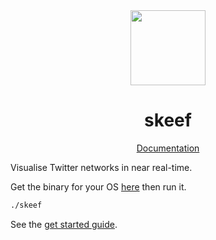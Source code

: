 <div align="center">

<img src="https://skeef.io/img/skeef.png" height="120px" />

# skeef

[Documentation](skeef.io/)

</div>

Visualise Twitter networks in near real-time.

Get the binary for your OS 
[here](https://github.com/devOpifex/skeef/tree/master/bin)
then run it.

```bash
./skeef
```

See the [get started guide](https://skeef.io/docs/run).
